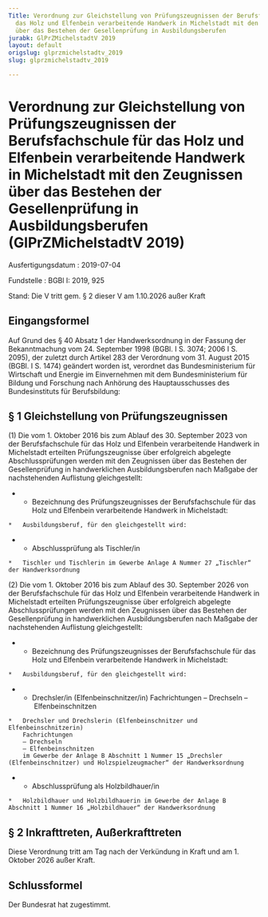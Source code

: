 ```yaml
---
Title: Verordnung zur Gleichstellung von Prüfungszeugnissen der Berufsfachschule für
  das Holz und Elfenbein verarbeitende Handwerk in Michelstadt mit den Zeugnissen
  über das Bestehen der Gesellenprüfung in Ausbildungsberufen
jurabk: GlPrZMichelstadtV 2019
layout: default
origslug: glprzmichelstadtv_2019
slug: glprzmichelstadtv_2019

---
```


# Verordnung zur Gleichstellung von Prüfungszeugnissen der Berufsfachschule für das Holz und Elfenbein verarbeitende Handwerk in Michelstadt mit den Zeugnissen über das Bestehen der Gesellenprüfung in Ausbildungsberufen (GlPrZMichelstadtV 2019)

Ausfertigungsdatum
:   2019-07-04

Fundstelle
:   BGBl I: 2019, 925

Stand: Die V tritt gem. § 2 dieser V am 1.10.2026 außer Kraft

## Eingangsformel

Auf Grund des § 40 Absatz 1 der Handwerksordnung in der Fassung der Bekanntmachung vom 24. September 1998 (BGBl. I S. 3074; 2006 I S. 2095), der zuletzt durch Artikel 283 der Verordnung vom 31. August 2015 (BGBl. I S. 1474) geändert worden ist, verordnet das Bundesministerium für Wirtschaft und Energie im Einvernehmen mit dem Bundesministerium für Bildung und Forschung nach Anhörung des Hauptausschusses des Bundesinstituts für Berufsbildung:


## § 1 Gleichstellung von Prüfungszeugnissen

(1) Die vom 1. Oktober 2016 bis zum Ablauf des 30. September 2023 von der Berufsfachschule für das Holz und Elfenbein verarbeitende Handwerk in Michelstadt erteilten Prüfungszeugnisse über erfolgreich abgelegte Abschlussprüfungen werden mit den Zeugnissen über das Bestehen der Gesellenprüfung in handwerklichen Ausbildungsberufen nach Maßgabe der nachstehenden Auflistung gleichgestellt:

*    *   Bezeichnung des Prüfungszeugnisses
        der Berufsfachschule für das Holz
        und Elfenbein verarbeitende Handwerk
        in Michelstadt:

    *   Ausbildungsberuf, für den gleichgestellt wird:


*    *   Abschlussprüfung als Tischler/in

    *   Tischler und Tischlerin im Gewerbe Anlage A Nummer 27 „Tischler“ der Handwerksordnung




(2) Die vom 1. Oktober 2016 bis zum Ablauf des 30. September 2026 von der Berufsfachschule für das Holz und Elfenbein verarbeitende Handwerk in Michelstadt erteilten Prüfungszeugnisse über erfolgreich abgelegte Abschlussprüfungen werden mit den Zeugnissen über das Bestehen der Gesellenprüfung in handwerklichen Ausbildungsberufen nach Maßgabe der nachstehenden Auflistung gleichgestellt:

*    *   Bezeichnung des Prüfungszeugnisses
        der Berufsfachschule für das Holz
        und Elfenbein verarbeitende Handwerk
        in Michelstadt:

    *   Ausbildungsberuf, für den gleichgestellt wird:


*    *   Drechsler/in (Elfenbeinschnitzer/in)
        Fachrichtungen
        – Drechseln
        – Elfenbeinschnitzen

    *   Drechsler und Drechslerin (Elfenbeinschnitzer und Elfenbeinschnitzerin)
        Fachrichtungen
        – Drechseln
        – Elfenbeinschnitzen
        im Gewerbe der Anlage B Abschnitt 1 Nummer 15 „Drechsler (Elfenbeinschnitzer) und Holzspielzeugmacher“ der Handwerksordnung


*    *   Abschlussprüfung als Holzbildhauer/in

    *   Holzbildhauer und Holzbildhauerin im Gewerbe der Anlage B Abschnitt 1 Nummer 16 „Holzbildhauer“ der Handwerksordnung





## § 2 Inkrafttreten, Außerkrafttreten

Diese Verordnung tritt am Tag nach der Verkündung in Kraft und am 1. Oktober 2026 außer Kraft.


## Schlussformel

Der Bundesrat hat zugestimmt.

